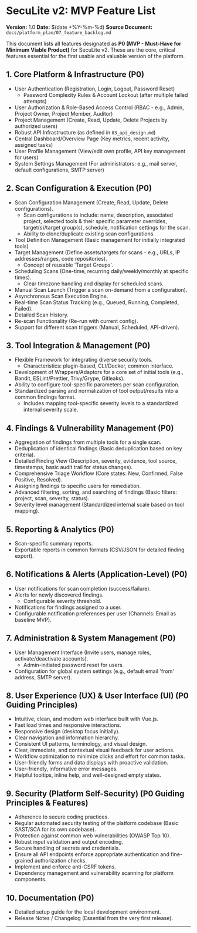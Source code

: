 # SecuLite v2: MVP Feature List

**Version:** 1.0
**Date:** $(date +%Y-%m-%d)
**Source Document:** `docs/platform_plan/07_feature_backlog.md`

This document lists all features designated as **P0 (MVP - Must-Have for Minimum Viable Product)** for SecuLite v2. These are the core, critical features essential for the first usable and valuable version of the platform.

## 1. Core Platform & Infrastructure (P0)

-   User Authentication (Registration, Login, Logout, Password Reset)
    -   Password Complexity Rules & Account Lockout (after multiple failed attempts)
-   User Authorization & Role-Based Access Control (RBAC - e.g., Admin, Project Owner, Project Member, Auditor)
-   Project Management (Create, Read, Update, Delete Projects by authorized users)
-   Robust API Infrastructure (as defined in `03_api_design.md`)
-   Central Dashboard/Overview Page (Key metrics, recent activity, assigned tasks)
-   User Profile Management (View/edit own profile, API key management for users)
-   System Settings Management (For administrators: e.g., mail server, default configurations, SMTP server)

## 2. Scan Configuration & Execution (P0)

-   Scan Configuration Management (Create, Read, Update, Delete configurations).
    -   Scan configurations to include: name, description, associated project, selected tools & their specific parameter overrides, target(s)/target group(s), schedule, notification settings for the scan.
    -   Ability to clone/duplicate existing scan configurations.
-   Tool Definition Management (Basic management for initially integrated tools)
-   Target Management (Define assets/targets for scans - e.g., URLs, IP addresses/ranges, code repositories).
    -   Concept of reusable 'Target Groups'.
-   Scheduling Scans (One-time, recurring daily/weekly/monthly at specific times).
    -   Clear timezone handling and display for scheduled scans.
-   Manual Scan Launch (Trigger a scan on-demand from a configuration).
-   Asynchronous Scan Execution Engine.
-   Real-time Scan Status Tracking (e.g., Queued, Running, Completed, Failed).
-   Detailed Scan History.
-   Re-scan Functionality (Re-run with current config).
-   Support for different scan triggers (Manual, Scheduled, API-driven).

## 3. Tool Integration & Management (P0)

-   Flexible Framework for integrating diverse security tools.
    -   Characteristics: plugin-based, CLI/Docker, common interface.
-   Development of Wrappers/Adaptors for a core set of initial tools (e.g., Bandit, ESLint/Prettier, Trivy/Grype, Gitleaks).
-   Ability to configure tool-specific parameters per scan configuration.
-   Standardized parsing and normalization of tool output/results into a common findings format.
    -   Includes mapping tool-specific severity levels to a standardized internal severity scale.

## 4. Findings & Vulnerability Management (P0)

-   Aggregation of findings from multiple tools for a single scan.
-   Deduplication of identical findings (Basic deduplication based on key criteria).
-   Detailed Finding View (Description, severity, evidence, tool source, timestamps, basic audit trail for status changes).
-   Comprehensive Triage Workflow (Core states: New, Confirmed, False Positive, Resolved).
-   Assigning findings to specific users for remediation.
-   Advanced filtering, sorting, and searching of findings (Basic filters: project, scan, severity, status).
-   Severity level management (Standardized internal scale based on tool mapping).

## 5. Reporting & Analytics (P0)

-   Scan-specific summary reports.
-   Exportable reports in common formats (CSV/JSON for detailed finding export).

## 6. Notifications & Alerts (Application-Level) (P0)

-   User notifications for scan completion (success/failure).
-   Alerts for newly discovered findings.
    -   Configurable severity threshold.
-   Notifications for findings assigned to a user.
-   Configurable notification preferences per user (Channels: Email as baseline MVP).

## 7. Administration & System Management (P0)

-   User Management Interface (Invite users, manage roles, activate/deactivate accounts).
    -   Admin-initiated password reset for users.
-   Configuration for global system settings (e.g., default email 'from' address, SMTP server).

## 8. User Experience (UX) & User Interface (UI) (P0 Guiding Principles)

-   Intuitive, clean, and modern web interface built with Vue.js.
-   Fast load times and responsive interactions.
-   Responsive design (desktop focus initially).
-   Clear navigation and information hierarchy.
-   Consistent UI patterns, terminology, and visual design.
-   Clear, immediate, and contextual visual feedback for user actions.
-   Workflow optimization to minimize clicks and effort for common tasks.
-   User-friendly forms and data displays with proactive validation.
-   User-friendly, informative error messages.
-   Helpful tooltips, inline help, and well-designed empty states.

## 9. Security (Platform Self-Security) (P0 Guiding Principles & Features)

-   Adherence to secure coding practices.
-   Regular automated security testing of the platform codebase (Basic SAST/SCA for its own codebase).
-   Protection against common web vulnerabilities (OWASP Top 10).
-   Robust input validation and output encoding.
-   Secure handling of secrets and credentials.
-   Ensure all API endpoints enforce appropriate authentication and fine-grained authorization checks.
-   Implement and enforce anti-CSRF tokens.
-   Dependency management and vulnerability scanning for platform components.

## 10. Documentation (P0)

-   Detailed setup guide for the local development environment.
-   Release Notes / Changelog (Essential from the very first release).

--- 